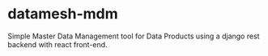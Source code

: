 # datamesh-mdm

Simple Master Data Management tool for Data Products using a django rest backend with react front-end.

